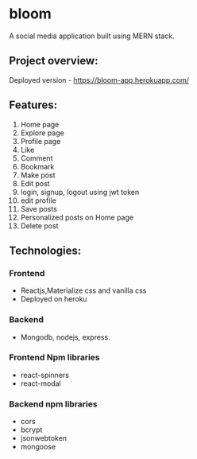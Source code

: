 # bloom
A social media application built using MERN stack.

## Project overview:
Deployed version - https://bloom-app.herokuapp.com/

## Features: 
1. Home page
2. Explore page
3. Profile page
4. Like
5. Comment
6. Bookmark
7. Make post
8. Edit post
9. login, signup, logout using jwt token
10. edit profile
11. Save posts
12. Personalized posts on Home page
13. Delete post

## Technologies:
### Frontend
* Reactjs,Materialize css and vanilla css
* Deployed on heroku

### Backend 
* Mongodb, nodejs, express.

### Frontend Npm libraries
* react-spinners
* react-modal

### Backend npm libraries
* cors
* bcrypt
* jsonwebtoken
* mongoose






